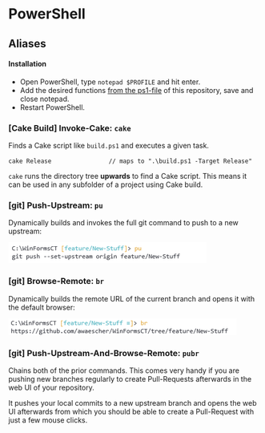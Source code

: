 # PowerShell

## Aliases

#### Installation
 - Open PowerShell, type `notepad $PROFILE` and hit enter.
 - Add the desired functions [from the ps1-file](./Microsoft.PowerShell_profile.ps1) of this repository, save and close notepad.
 - Restart PowerShell.

### [Cake Build] Invoke-Cake: `cake`
Finds a Cake script like `build.ps1` and executes a given task. 

```
cake Release                // maps to ".\build.ps1 -Target Release"
```

`cake` runs the directory tree **upwards** to find a Cake script. This means it can be used in any subfolder of a project using Cake build.

### [git] Push-Upstream: `pu`
Dynamically builds and invokes the full git command to push to a new upstream:

![pu](../img/pu.png)

### [git] Browse-Remote: `br`
Dynamically builds the remote URL of the current branch and opens it with the default browser:

![br](../img/br.png)

### [git] Push-Upstream-And-Browse-Remote: `pubr`
Chains both of the prior commands. This comes very handy if you are pushing new branches regularly to create Pull-Requests afterwards in the web UI of your repository.

It pushes your local commits to a new upstream branch and opens the web UI afterwards from which you should be able to create a Pull-Request with just a few mouse clicks.
